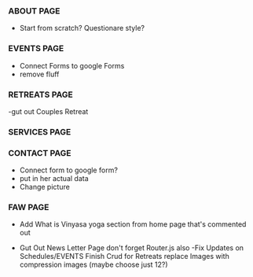 ### ABOUT PAGE
- Start from scratch? Questionare style?

### EVENTS PAGE
- Connect Forms to google Forms
- remove fluff
### RETREATS PAGE
-gut out Couples Retreat
### SERVICES PAGE

### CONTACT PAGE
- Connect form to google form?
- put in her actual data
- Change picture

### FAW PAGE
- Add What is Vinyasa yoga section from home page that's commented out


- Gut Out News Letter Page don't forget Router.js also
-Fix Updates on Schedules/EVENTS
Finish Crud for Retreats
replace Images with compression images (maybe choose just 12?)

